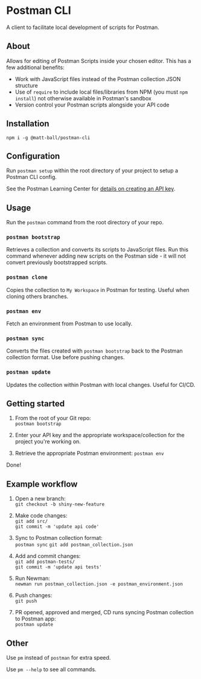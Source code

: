 # Postman CLI

A client to facilitate local development of scripts for Postman.

## About

Allows for editing of Postman Scripts inside your chosen editor. This has a few additional benefits:

- Work with JavaScript files instead of the Postman collection JSON structure
- Use of `require` to include local files/libraries from NPM (you must `npm install`) not otherwise available in Postman's sandbox 
- Version control your Postman scripts alongside your API code

## Installation

`npm i -g @matt-ball/postman-cli`

## Configuration

Run `postman setup` within the root directory of your project to setup a Postman CLI config.

See the Postman Learning Center for [details on creating an API key](https://learning.getpostman.com/docs/postman/postman-api/intro-api/).

## Usage

Run the `postman` command from the root directory of your repo.

### `postman bootstrap`

Retrieves a collection and converts its scripts to JavaScript files. Run this command whenever adding new scripts on the Postman side - it will not convert previously bootstrapped scripts.

### `postman clone`

Copies the collection to `My Workspace` in Postman for testing. Useful when cloning others branches.

### `postman env`

Fetch an environment from Postman to use locally.

### `postman sync`

Converts the files created with `postman bootstrap` back to the Postman collection format. Use before pushing changes.

### `postman update`

Updates the collection within Postman with local changes. Useful for CI/CD.

## Getting started

1. From the root of your Git repo:  
`postman bootstrap`  

2. Enter your API key and the appropriate workspace/collection for the project you're working on.

3. Retrieve the appropriate Postman environment:
`postman env`

Done!

## Example workflow

1. Open a new branch:  
`git checkout -b shiny-new-feature`  

2. Make code changes:  
`git add src/`  
`git commit -m 'update api code'`  

3. Sync to Postman collection format:  
`postman sync`
`git add postman_collection.json`

4. Add and commit changes:  
`git add postman-tests/`  
`git commit -m 'update api tests'`  

5. Run Newman:  
`newman run postman_collection.json -e postman_environment.json`  

6. Push changes:  
`git push`  

7. PR opened, approved and merged, CD runs syncing Postman collection to Postman app:  
`postman update`  

## Other

Use `pm` instead of `postman` for extra speed.

Use `pm --help` to see all commands.
